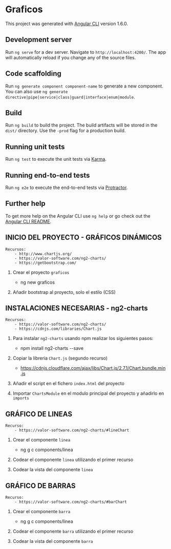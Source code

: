 # Graficos

This project was generated with [Angular CLI](https://github.com/angular/angular-cli) version 1.6.0.

## Development server

Run `ng serve` for a dev server. Navigate to `http://localhost:4200/`. The app will automatically reload if you change any of the source files.

## Code scaffolding

Run `ng generate component component-name` to generate a new component. You can also use `ng generate directive|pipe|service|class|guard|interface|enum|module`.

## Build

Run `ng build` to build the project. The build artifacts will be stored in the `dist/` directory. Use the `-prod` flag for a production build.

## Running unit tests

Run `ng test` to execute the unit tests via [Karma](https://karma-runner.github.io).

## Running end-to-end tests

Run `ng e2e` to execute the end-to-end tests via [Protractor](http://www.protractortest.org/).

## Further help

To get more help on the Angular CLI use `ng help` or go check out the [Angular CLI README](https://github.com/angular/angular-cli/blob/master/README.md).

## INICIO DEL PROYECTO - GRÁFICOS DINÁMICOS

	Recursos:
		- http://www.chartjs.org/
		- https://valor-software.com/ng2-charts/
		- https://getbootstrap.com/

1. Crear el proyecto `graficos`
	- ng new graficos

2. Añadir bootstrap al proyecto, solo el estilo (CSS)

## INSTALACIONES NECESARIAS - ng2-charts

	Recursos: 
		- https://valor-software.com/ng2-charts/
		- https://cdnjs.com/libraries/Chart.js

1. Para instalar `ng2-charts` usando npm realizar los siguientes pasos:
	- npm install ng2-charts --save

2. Copiar la libreria `Chart.js` (segundo recurso)
	- https://cdnjs.cloudflare.com/ajax/libs/Chart.js/2.7.1/Chart.bundle.min.js

3. Añadir el script en el fichero `index.html` del proyecto

4. Importar `ChartsModule` en el modulo principal del proyecto y añadirlo en `imports`
	
## GRÁFICO DE LINEAS

	Recurso:
		- https://valor-software.com/ng2-charts/#lineChart

1. Crear el componente `linea`
	- ng g c components/linea

2. Codear el componente `linea` utilizando el primer recurso

3. Codear la vista del componente `linea`

## GRÁFICO DE BARRAS

	Recurso:
		- https://valor-software.com/ng2-charts/#barChart

1. Crear el componente `barra`
	- ng g c components/linea

2. Codear el componente `barra` utilizando el primer recurso

3. Codear la vista del componente `barra`


